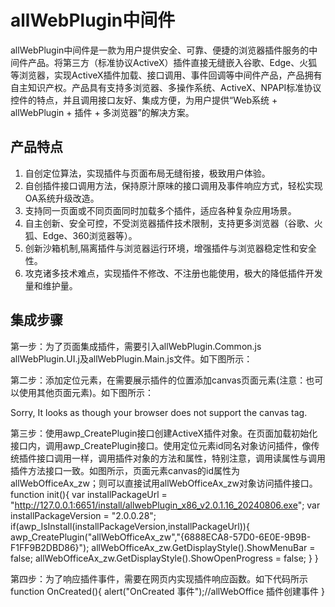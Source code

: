 # allWebPlugin中间件
allWebPlugin中间件是一款为用户提供安全、可靠、便捷的浏览器插件服务的中间件产品。将第三方（标准协议ActiveX）插件直接无缝嵌入谷歌、Edge、火狐等浏览器，实现ActiveX插件加载、接口调用、事件回调等中间件产品，产品拥有自主知识产权。产品具有支持多浏览器、多操作系统、ActiveX、NPAPI标准协议控件的特点，并且调用接口友好、集成方便，为用户提供“Web系统 + allWebPlugin + 插件 + 多浏览器”的解决方案。
## 产品特点
1. 自创定位算法，实现插件与页面布局无缝衔接，极致用户体验。
2. 自创插件接口调用方法，保持原汁原味的接口调用及事件响应方式，轻松实现OA系统升级改造。
3. 支持同一页面或不同页面同时加载多个插件，适应各种复杂应用场景。
4. 自主创新、安全可控，不受浏览器插件技术限制，支持更多浏览器（谷歌、火狐、Edge、360浏览器等）。
5. 创新沙箱机制,隔离插件与浏览器运行环境，增强插件与浏览器稳定性和安全性。
6. 攻克诸多技术难点，实现插件不修改、不注册也能使用，极大的降低插件开发量和维护量。
## 集成步骤
​第一步：为了页面集成插件，需要引入allWebPlugin.Common.js allWebPlugin.UI.j及allWebPlugin.Main.js文件。如下图所示：
<script type="text/javascript" src="js/allWebPlugin.Common.v2.0.0.28.js"></script>
<script type="text/javascript" src="js/allWebPlugin.UI.v2.0.0.28.js"></script>
<script type="text/javascript" src="js/allWebPlugin.Main.v2.0.0.28.js"></script>
	
第二步：添加定位元素，在需要展示插件的位置添加canvas页面元素(注意：也可以使用其他页面元素)。如下图所示：
<canvas id="allWebOfficeAx_zw" width="1024" height="600">
<p class="error">Sorry, It looks as though your browser does not support the canvas tag.</p>
</canvas>

第三步：使用awp_CreatePlugin接口创建ActiveX插件对象。在页面加载初始化接口内，调用awp_CreatePlugin接口。使用定位元素id同名对象访问插件，像传统插件接口调用一样，调用插件对象的方法和属性，特别注意，调用读属性与调用插件方法接口一致。如图所示，页面元素canvas的id属性为allWebOfficeAx_zw；则可以直接试用allWebOfficeAx_zw对象访问插件接口。
function init(){
var installPackageUrl = "http://127.0.0.1:6651/install/allwebPlugin_x86_v2.0.1.16_20240806.exe";
var installPackageVersion = "2.0.0.28";	
if(awp_IsInstall(installPackageVersion,installPackageUrl)){
    awp_CreatePlugin("allWebOfficeAx_zw","{6888ECA8-57D0-6E0E-9B9B-F1FF9B2DBD86}");
	allWebOfficeAx_zw.GetDisplayStyle().ShowMenuBar = false;
	allWebOfficeAx_zw.GetDisplayStyle().ShowOpenProgress = false;
}
}

第四步：为了响应插件事件，需要在网页内实现插件响应函数。如下代码所示
function OnCreated(){
	alert("OnCreated 事件");//allWebOffice 插件创建事件
}



​
